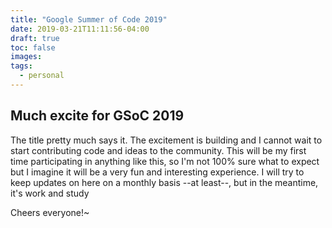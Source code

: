 ```yaml
---
title: "Google Summer of Code 2019"
date: 2019-03-21T11:11:56-04:00
draft: true
toc: false
images:
tags:
  - personal
---
```


## Much excite for GSoC 2019

The title pretty much says it. The excitement is building and I cannot wait to
start contributing code and ideas to the community. This will be my first time
participating in anything like this, so I'm not 100% sure what to expect but I
imagine it will be a very fun and interesting experience. I will try to keep
updates on here on a monthly basis --at least--, but in the meantime, it's work and study

Cheers everyone!~
